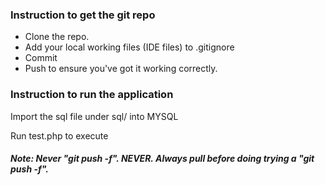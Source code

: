 ### Instruction to get the git repo
-  Clone the repo.
-  Add your local working files (IDE files) to .gitignore
-  Commit
-  Push to ensure you've got it working correctly.

### Instruction to run the application
Import the sql file under sql/ into MYSQL

Run test.php to execute

##### Note: Never "git push -f". NEVER. Always pull before doing trying a "git push -f".